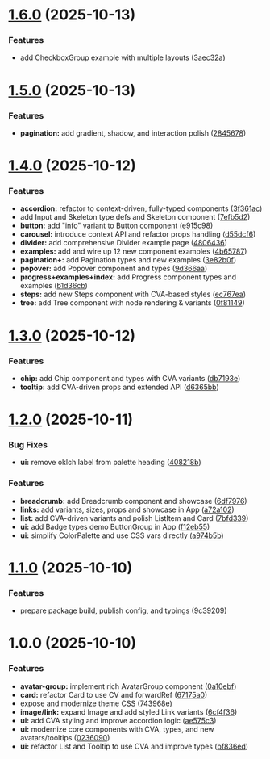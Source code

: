 # [1.6.0](https://github.com/Xenial-Devil/Saha-ui/compare/v1.5.0...v1.6.0) (2025-10-13)


### Features

* add CheckboxGroup example with multiple layouts ([3aec32a](https://github.com/Xenial-Devil/Saha-ui/commit/3aec32a3a499f9248421919df31eccd63e245898))

# [1.5.0](https://github.com/Xenial-Devil/Saha-ui/compare/v1.4.0...v1.5.0) (2025-10-13)


### Features

* **pagination:** add gradient, shadow, and interaction polish ([2845678](https://github.com/Xenial-Devil/Saha-ui/commit/2845678190cd4ecea07a5150c9b03959dbc345d0))

# [1.4.0](https://github.com/Xenial-Devil/Saha-ui/compare/v1.3.0...v1.4.0) (2025-10-12)


### Features

* **accordion:** refactor to context-driven, fully-typed components ([3f361ac](https://github.com/Xenial-Devil/Saha-ui/commit/3f361ac350bd0f864d340e73443a6a073af0ed12))
* add Input and Skeleton type defs and Skeleton component ([7efb5d2](https://github.com/Xenial-Devil/Saha-ui/commit/7efb5d2931d7d2325962ea2fbc387200b150795c))
* **button:** add "info" variant to Button component ([e915c98](https://github.com/Xenial-Devil/Saha-ui/commit/e915c988bdf81307ef9b9ebffe5d446477dba6bb))
* **carousel:** introduce context API and refactor props handling ([d55dcf6](https://github.com/Xenial-Devil/Saha-ui/commit/d55dcf66a89cd52b283d1799d114d449cf1e0a84))
* **divider:** add comprehensive Divider example page ([4806436](https://github.com/Xenial-Devil/Saha-ui/commit/48064369a44d0e9adf93b40c1b30ea78dff5d203))
* **examples:** add and wire up 12 new component examples ([4b65787](https://github.com/Xenial-Devil/Saha-ui/commit/4b65787104e89961e18f98594693d9904ed08a65))
* **pagination+:** add Pagination types and new examples ([3e82b0f](https://github.com/Xenial-Devil/Saha-ui/commit/3e82b0f1e54c87039dde3ce426cfb026360fdee5))
* **popover:** add Popover component and types ([9d366aa](https://github.com/Xenial-Devil/Saha-ui/commit/9d366aa4a95dac7dc2d11c7f41cbad5d905dc0b4))
* **progress+examples+index:** add Progress component types and examples ([b1d36cb](https://github.com/Xenial-Devil/Saha-ui/commit/b1d36cb9e042c221dbb60f82e02bb7da69c92414))
* **steps:** add new Steps component with CVA-based styles ([ec767ea](https://github.com/Xenial-Devil/Saha-ui/commit/ec767eab033e9c0d359ee3b521b4d25ba5c27a45))
* **tree:** add Tree component with node rendering & variants ([0f81149](https://github.com/Xenial-Devil/Saha-ui/commit/0f81149a6ec99a7fd330467c57898762b489d99a))

# [1.3.0](https://github.com/Xenial-Devil/Saha-ui/compare/v1.2.0...v1.3.0) (2025-10-12)


### Features

* **chip:** add Chip component and types with CVA variants ([db7193e](https://github.com/Xenial-Devil/Saha-ui/commit/db7193eb5181d60eae4bf083c18ab265be1f27a6))
* **tooltip:** add CVA-driven props and extended API ([d6365bb](https://github.com/Xenial-Devil/Saha-ui/commit/d6365bb2722d6fb037bbdc2e25b9190037826214))

# [1.2.0](https://github.com/Xenial-Devil/Saha-ui/compare/v1.1.0...v1.2.0) (2025-10-11)


### Bug Fixes

* **ui:** remove oklch label from palette heading ([408218b](https://github.com/Xenial-Devil/Saha-ui/commit/408218b1359a26476aa9245826ff0143f8782598))


### Features

* **breadcrumb:** add Breadcrumb component and showcase ([6df7976](https://github.com/Xenial-Devil/Saha-ui/commit/6df7976eded1c464da44a8e6cfb6d5ce32512d0f))
* **links:** add variants, sizes, props and showcase in App ([a72a102](https://github.com/Xenial-Devil/Saha-ui/commit/a72a10240e6a17af6c797c3e298b8873c6293c8f))
* **list:** add CVA-driven variants and polish ListItem and Card ([7bfd339](https://github.com/Xenial-Devil/Saha-ui/commit/7bfd3399546feb50bc3867b7d1385f56b3e0271b))
* **ui:** add Badge types demo ButtonGroup in App ([f12eb55](https://github.com/Xenial-Devil/Saha-ui/commit/f12eb55603888cd4949ef651122dd51288b9834f))
* **ui:** simplify ColorPalette and use CSS vars directly ([a974b5b](https://github.com/Xenial-Devil/Saha-ui/commit/a974b5b8e728204b9a04ea59e5310820549be998))

# [1.1.0](https://github.com/Xenial-Devil/Saha-ui/compare/v1.0.0...v1.1.0) (2025-10-10)


### Features

* prepare package build, publish config, and typings ([9c39209](https://github.com/Xenial-Devil/Saha-ui/commit/9c392093ce662d3556fb1855ffd97a687e98ac57))

# 1.0.0 (2025-10-10)


### Features

* **avatar-group:** implement rich AvatarGroup component ([0a10ebf](https://github.com/Xenial-Devil/Saha-ui/commit/0a10ebf1a08b4aae3a9aeb1daafb8062367e2706))
* **card:** refactor Card to use CV and forwardRef ([67175a0](https://github.com/Xenial-Devil/Saha-ui/commit/67175a098ce36b8e1f99e9b4c48d962536424d27))
* expose and modernize theme CSS ([743968e](https://github.com/Xenial-Devil/Saha-ui/commit/743968e5fdac4f5990b7a203687f76b3ffb5a9ec))
* **image/link:** expand Image and add styled Link variants ([6cf4f36](https://github.com/Xenial-Devil/Saha-ui/commit/6cf4f36310042c331bf379498be4d1aa6f3481cf))
* **ui:** add CVA styling and improve accordion logic ([ae575c3](https://github.com/Xenial-Devil/Saha-ui/commit/ae575c3401016e77e396c902881d086e075d42c7))
* **ui:** modernize core components with CVA, types, and new avatars/tooltips ([0236090](https://github.com/Xenial-Devil/Saha-ui/commit/023609013536437f51a3ec0473c7a3d99cb96484))
* **ui:** refactor List and Tooltip to use CVA and improve types ([bf836ed](https://github.com/Xenial-Devil/Saha-ui/commit/bf836ed909eab7cc26f06aa642ae6e0023f6cfc4))
